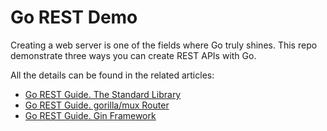 # Go REST Demo
Creating a web server is one of the fields where Go truly shines. This repo demonstrate three ways you can create REST APIs with Go.

All the details can be found in the related articles:
* [Go REST Guide. The Standard Library](https://www.jetbrains.com/go/guide/tutorials/rest_api_series/stdlib/)
* [Go REST Guide. gorilla/mux Router](https://www.jetbrains.com/go/guide/tutorials/rest_api_series/gorilla-mux/)
* [Go REST Guide. Gin Framework](https://www.jetbrains.com/go/guide/tutorials/rest_api_series/gin/)
